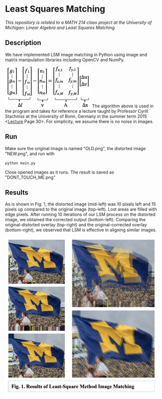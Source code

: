 # Least Squares Matching
*This repository is related to a MATH 214 class project at the University of Michigan: Linear Algebra and Least Squares Matching*

## Description
We have implemented LSM image matching in Python using image and matrix manipulation libraries including OpenCV and NumPy. 

![eqt img](https://github.com/xiaofuhu/lsm-image-matching/blob/master/96c325c6db11ddb40d09516d4681362.jpg)
The algorithm above is used in the program and takes for reference a lecture taught by Professor Cyrill Stachniss at the University of Bonn, Germany in the summer term 2015 <[Lecture](https://www.youtube.com/watch?v=JI4QhY8YXAI) Page 30>. For simplicity, we assume there is no noise in images.

## Run
Make sure the original image is named "OLD.png", the distorted image "NEW.png", and run with
```
python main.py
```
Close opened images as it runs. The result is saved as "DONT_TOUCH_ME.png"

## Results
As is shown in Fig. 1, the distorted image (mid-left) was 10 pixels left and 15 pixels up compared to the original image (top-left). Lost areas are filled with edge pixels. After running 10 iterations of our LSM process on the distorted image, we obtained the corrected output (bottom-left). Comparing the original-distorted overlay (top-right) and the original-corrected overlay (bottom-right), we observed that LSM is effective in aligning similar images.

![demo img](https://github.com/xiaofuhu/lsm-image-matching/blob/master/demo.png)
